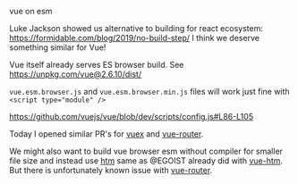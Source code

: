 vue on esm

Luke Jackson showed us alternative to building for react ecosystem: https://formidable.com/blog/2019/no-build-step/
I think we deserve something similar for Vue!

Vue itself already serves ES browser build. See https://unpkg.com/vue@2.6.10/dist/

`vue.esm.browser.js` and `vue.esm.browser.min.js` files will work just fine with `<script type="module" />`

https://github.com/vuejs/vue/blob/dev/scripts/config.js#L86-L105


Today I opened similar PR's for [vuex](https://github.com/vuejs/vuex/pull/1533) and [vue-router](https://github.com/vuejs/vue-router/pull/2705).

We might also want to build vue browser esm without compiler for smaller file size and instead use [htm](https://github.com/developit/htm) same as @EGOIST already did with [vue-htm](https://github.com/egoist/vue-html).
But there is unfortunately known issue with [vue-router](https://github.com/egoist/vue-html/issues/3).
